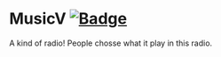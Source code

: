 # MusicV [![Badge](https://img.shields.io/badge/built%20with-wedeploy-00d46a.svg?style=flat)](http://wedeploy.com)

A kind of radio! People chosse what it play in this radio.
